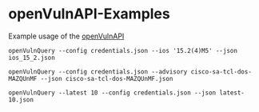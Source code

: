 # openVulnAPI-Examples
Example usage of the [openVulnAPI](https://developer.cisco.com/psirt/)

```
openVulnQuery --config credentials.json --ios '15.2(4)M5' --json ios_15_2.json

openVulnQuery --config credentials.json --advisory cisco-sa-tcl-dos-MAZQUnMF --json cisco-sa-tcl-dos-MAZQUnMF.json

openVulnQuery --latest 10 --config credentials.json --json latest-10.json
```
